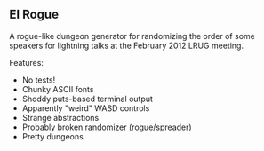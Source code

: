 El Rogue
--------

A rogue-like dungeon generator for randomizing the order of some speakers for lightning talks at the February 2012 LRUG meeting.

Features:

 * No tests!
 * Chunky ASCII fonts
 * Shoddy puts-based terminal output
 * Apparently "weird" WASD controls
 * Strange abstractions
 * Probably broken randomizer (rogue/spreader)
 * Pretty dungeons
